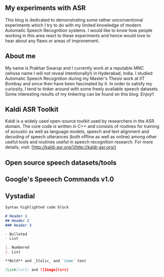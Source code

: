 ## My experiments with ASR

This blog is dedicated to demonstrating some rather unconventional experiments which I try to do with my limited knowledge of modern Automatic Speech Recognition systems. I would like to know how people working in this area react to these experiments and hence would love to hear about any flaws or areas of improvement.

## About me

My name is Prakhar Swarup and I currently work at a reputable MNC (whose name I will not reveal intentionally!) in Hyderabad, India. I studied Automatic Speech Recognition during my Master's Thesis work at IIT Bombay and since then have been fascinated by it. In order to satisfy my curiosity, I tend to tinker around with some freely available speech datasets. Some interesting results of my tinkering can be found on this blog. Enjoy!!

## Kaldi ASR Toolkit

Kaldi is a widely used open-source toolkit used by researchers in the ASR domain. The core code is written in C++ and consists of routines for training of acoustic as well as language models, speech and text alignment and decoding of speech utterances (both offline as well as online) among other useful tools and routines useful in speech recognition research. For more details, visit: [http://kaldi-asr.org/](http://kaldi-asr.org/)

## Open source speech datasets/tools

## Google's Speeech Commands v1.0

## Vystadial 


```markdown
Syntax highlighted code block

# Header 1
## Header 2
### Header 3

- Bulleted
- List

1. Numbered
2. List

**Bold** and _Italic_ and `Code` text

[Link](url) and ![Image](src)
```

